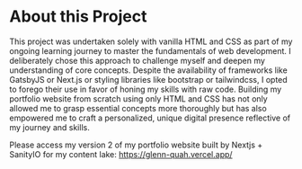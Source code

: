 # About this Project

This project was undertaken solely with vanilla HTML and CSS as part of my ongoing learning journey to master the fundamentals of web development. I deliberately chose this approach to challenge myself and deepen my understanding of core concepts. Despite the availability of frameworks like GatsbyJS or Next.js or styling libraries like bootstrap or tailwindcss, I opted to forego their use in favor of honing my skills with raw code. Building my portfolio website from scratch using only HTML and CSS has not only allowed me to grasp essential concepts more thoroughly but has also empowered me to craft a personalized, unique digital presence reflective of my journey and skills.

Please access my version 2 of my portfolio website built by Nextjs + SanityIO for my content lake: https://glenn-quah.vercel.app/
